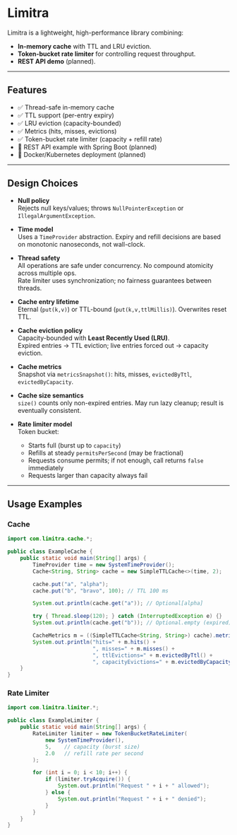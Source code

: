 # Limitra

Limitra is a lightweight, high-performance library combining:
- **In-memory cache** with TTL and LRU eviction.
- **Token-bucket rate limiter** for controlling request throughput.
- **REST API demo** (planned).

---

## Features
- ✅ Thread-safe in-memory cache
- ✅ TTL support (per-entry expiry)
- ✅ LRU eviction (capacity-bounded)
- ✅ Metrics (hits, misses, evictions)
- ✅ Token-bucket rate limiter (capacity + refill rate)
- 🚧 REST API example with Spring Boot (planned)
- 🚧 Docker/Kubernetes deployment (planned)

---

## Design Choices

- **Null policy**  
  Rejects null keys/values; throws `NullPointerException` or `IllegalArgumentException`.

- **Time model**  
  Uses a `TimeProvider` abstraction. Expiry and refill decisions are based on monotonic nanoseconds, not wall-clock.

- **Thread safety**  
  All operations are safe under concurrency. No compound atomicity across multiple ops.  
  Rate limiter uses synchronization; no fairness guarantees between threads.

- **Cache entry lifetime**  
  Eternal (`put(k,v)`) or TTL-bound (`put(k,v,ttlMillis)`). Overwrites reset TTL.

- **Cache eviction policy**  
  Capacity-bounded with **Least Recently Used (LRU)**.  
  Expired entries → TTL eviction; live entries forced out → capacity eviction.

- **Cache metrics**  
  Snapshot via `metricsSnapshot()`: hits, misses, `evictedByTtl`, `evictedByCapacity`.

- **Cache size semantics**  
  `size()` counts only non-expired entries. May run lazy cleanup; result is eventually consistent.

- **Rate limiter model**  
  Token bucket:
  - Starts full (burst up to `capacity`)
  - Refills at steady `permitsPerSecond` (may be fractional)
  - Requests consume permits; if not enough, call returns `false` immediately
  - Requests larger than capacity always fail

---

## Usage Examples

### Cache
```java
import com.limitra.cache.*;

public class ExampleCache {
    public static void main(String[] args) {
        TimeProvider time = new SystemTimeProvider();
        Cache<String, String> cache = new SimpleTTLCache<>(time, 2);

        cache.put("a", "alpha");
        cache.put("b", "bravo", 100); // TTL 100 ms

        System.out.println(cache.get("a")); // Optional[alpha]

        try { Thread.sleep(120); } catch (InterruptedException e) {}
        System.out.println(cache.get("b")); // Optional.empty (expired)

        CacheMetrics m = ((SimpleTTLCache<String, String>) cache).metricsSnapshot();
        System.out.println("hits=" + m.hits() +
                           ", misses=" + m.misses() +
                           ", ttlEvictions=" + m.evictedByTtl() +
                           ", capacityEvictions=" + m.evictedByCapacity());
    }
}
```

### Rate Limiter
```java
import com.limitra.limiter.*;

public class ExampleLimiter {
    public static void main(String[] args) {
        RateLimiter limiter = new TokenBucketRateLimiter(
            new SystemTimeProvider(),
            5,    // capacity (burst size)
            2.0   // refill rate per second
        );

        for (int i = 0; i < 10; i++) {
            if (limiter.tryAcquire()) {
                System.out.println("Request " + i + " allowed");
            } else {
                System.out.println("Request " + i + " denied");
            }
        }
    }
}
```